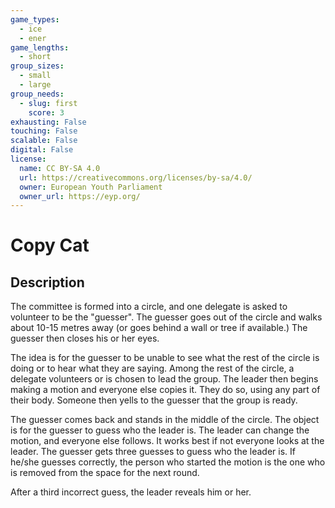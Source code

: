 ```yaml
---
game_types:
  - ice
  - ener
game_lengths:
  - short
group_sizes:
  - small
  - large
group_needs:
  - slug: first
    score: 3
exhausting: False
touching: False
scalable: False
digital: False
license:
  name: CC BY-SA 4.0
  url: https://creativecommons.org/licenses/by-sa/4.0/
  owner: European Youth Parliament
  owner_url: https://eyp.org/
---
```

# Copy Cat

## Description
The committee is formed into a circle, and one delegate is asked to volunteer to be the "guesser". The guesser goes out of the circle and walks about 10-15 metres away (or goes behind a wall or tree if available.) The guesser then closes his or her eyes.

The idea is for the guesser to be unable to see what the rest of the circle is doing or to hear what they are saying. Among the rest of the circle, a delegate volunteers or is chosen to lead the group. The leader then begins making a motion and everyone else copies it. They do so, using any part of their body. Someone then yells to the guesser that the group is ready.

The guesser comes back and stands in the middle of the circle. The object is for the guesser to guess who the leader is. The leader can change the motion, and everyone else follows. It works best if not everyone looks at the leader. The guesser gets three guesses to guess who the leader is. If he/she guesses correctly, the person who started the motion is the one who is removed from the space for the next round.

After a third incorrect guess, the leader reveals him or her.
